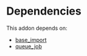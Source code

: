 # Dependencies

This addon depends on:

- [base_import](https://github.com/bringout/oca-ocb-core/tree/3269462e6a0442fbf5ae30a27b3c18135ac733b9/odoo-bringout-oca-ocb-base_import)
- [queue_job](https://github.com/bringout/oca-technical)
